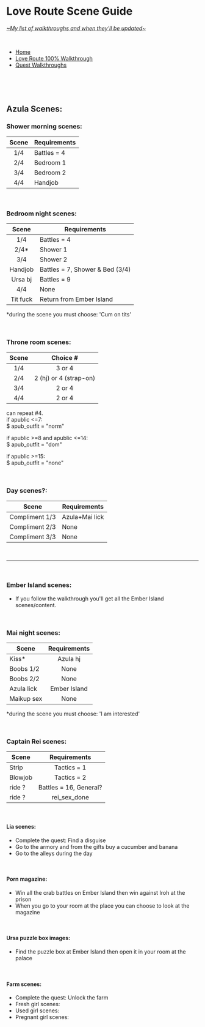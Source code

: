 # Love Route Scene Guide
[*\~My list of walkthroughs and when they'll be updated\~*](https://www.patreon.com/maimlain)

<br>

- [Home](https://github.com/maim-lain/fourelements/blob/master/book-2/home.md)  
- [Love Route 100% Walkthrough](https://github.com/maim-lain/fourelements/blob/master/book-2/loveroute.md)  
- [Quest Walkthroughs](https://github.com/maim-lain/fourelements/blob/master/book-2/quests.md)  

<br>
<br>
<br>

## Azula Scenes:
### Shower morning scenes:
Scene | Requirements
:---: | ---
1/4 | Battles = 4
2/4 | Bedroom 1
3/4 | Bedroom 2
4/4 | Handjob

<br>

### Bedroom night scenes:
Scene | Requirements
:---: | ---
1/4 | Battles = 4
2/4* | Shower 1
3/4 | Shower 2
Handjob | Battles = 7, Shower & Bed (3/4)
Ursa bj | Battles = 9
4/4 | None
Tit fuck | Return from Ember Island

*during the scene you must choose: 'Cum on tits'  

<br>

### Throne room scenes:
Scene | Choice #
:---: | :---:
1/4 | 3 or 4
2/4 | 2 (hj) or 4 (strap-on)
3/4 | 2 or 4
4/4 | 2 or 4

can repeat #4.  
if apublic <=7:  
$ apub_outfit = "norm"

if apublic >=8 and apublic <=14:  
$ apub_outfit = "dom"

if apublic >=15:  
$ apub_outfit = "none"

<br>

### Day scenes?:
Scene | Requirements
--- | ---
Compliment 1/3 | Azula+Mai lick
Compliment 2/3 | None
Compliment 3/3 | None

<br>

---

<br>

### Ember Island scenes:
- If you follow the walkthrough you'll get all the Ember Island scenes/content.

<br>

### Mai night scenes:
Scene | Requirements
--- | :---:
Kiss* | Azula hj
Boobs 1/2 | None
Boobs 2/2 | None
Azula lick | Ember Island
Maikup sex | None

*during the scene you must choose: 'I am interested'

<br>

### Captain Rei scenes:
Scene | Requirements
--- | :---:
Strip | Tactics = 1
Blowjob | Tactics = 2
ride ? | Battles = 16, General?
ride ? | rei_sex_done

<br>

#### Lia scenes:
- Complete the quest: Find a disguise
- Go to the armory and from the gifts buy a cucumber and banana
- Go to the alleys during the day

<br>

#### Porn magazine:
- Win all the crab battles on Ember Island then win against Iroh at the prison
- When you go to your room at the place you can choose to look at the magazine

<br>

#### Ursa puzzle box images:
- Find the puzzle box at Ember Island then open it in your room at the palace

<br>

#### Farm scenes:
- Complete the quest: Unlock the farm
- Fresh girl scenes: 
- Used girl scenes: 
- Pregnant girl scenes: 


<!---

lia free -> love route
caught scenes still only on love route



zsleep
zshower

--->
